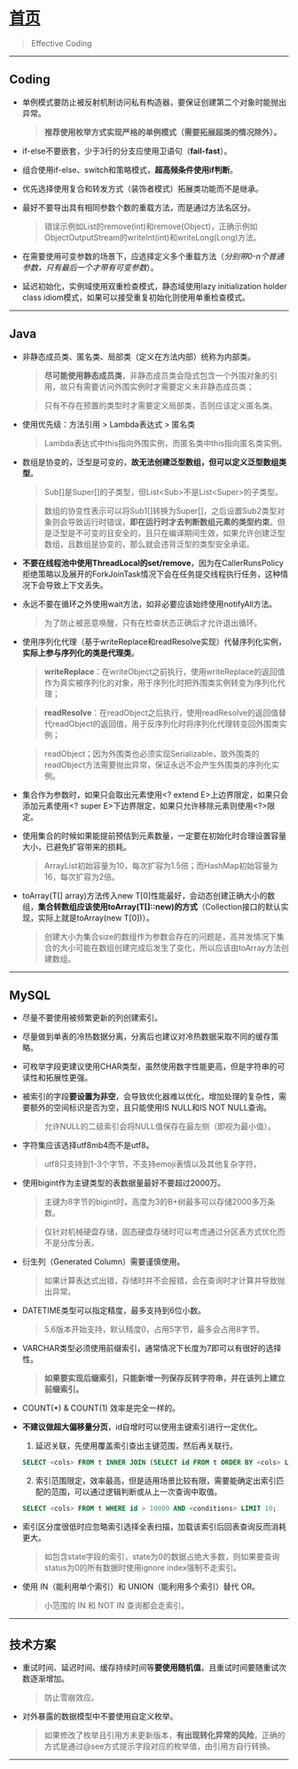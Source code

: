 # [首页](/blog/)

> Effective Coding

***

## Coding

- 单例模式要防止被反射机制访问私有构造器，要保证创建第二个对象时能抛出异常。
  > **推荐使用枚举方式实现严格的单例模式（需要拓展超类的情况除外）。**

- if-else不要嵌套，少于3行的分支应使用卫语句（**fail-fast**）。

- 组合使用if-else、switch和策略模式，**超高频条件使用if判断**。

- 优先选择使用复合和转发方式（装饰者模式）拓展类功能而不是继承。

- 最好不要导出具有相同参数个数的重载方法，而是通过方法名区分。
  > 错误示例如List的remove(int)和remove(Object)，正确示例如ObjectOutputStream的writeInt(int)和writeLong(Long)方法。

- 在需要使用可变参数的场景下，应选择定义多个重载方法（*分别带0-n个普通参数，只有最后一个才带有可变参数*）。

- 延迟初始化，实例域使用双重检查模式，静态域使用lazy initialization holder class idiom模式，如果可以接受重复初始化则使用单重检查模式。

***

## Java

- 非静态成员类、匿名类、局部类（定义在方法内部）统称为内部类。

  > **尽可能使用静态成员类**，非静态成员类会隐式包含一个外围对象的引用，故只有需要访问外围实例时才需要定义未非静态成员类；

  > 只有不存在预置的类型时才需要定义局部类，否则应该定义匿名类。

- 使用优先级：方法引用 > Lambda表达式 > 匿名类
  > Lambda表达式中this指向外围实例，而匿名类中this指向匿名类实例。

- 数组是协变的，泛型是可变的，**故无法创建泛型数组，但可以定义泛型数组类型**。
  > Sub[]是Super[]的子类型，但List\<Sub\>不是List\<Super\>的子类型。

  > 数组的协变性表示可以将Sub1[]转换为Super[]，之后设置Sub2类型对象则会导致运行时错误，**即在运行时才去判断数组元素的类型约束**。但是泛型是不可变的且安全的，且只在编译期间生效，如果允许创建泛型数组，且数组是协变的，那么就会违背泛型的类型安全承诺。

- **不要在线程池中使用ThreadLocal的set/remove**，因为在CallerRunsPolicy拒绝策略以及展开的ForkJoinTask情况下会在任务提交线程执行任务，这种情况下会导致上下文丢失。

- 永远不要在循环之外使用wait方法，如非必要应该始终使用notifyAll方法。
  > 为了防止被恶意唤醒，只有在检查状态正确后才允许退出循环。

- 使用序列化代理（基于writeReplace和readResolve实现）代替序列化实例，**实际上参与序列化的类是代理类**。
  > **writeReplace**：在writeObject之前执行，使用writeReplace的返回值作为真实被序列化的对象，用于序列化时把外围类实例转变为序列化代理；

  > **readResolve**：在readObject之后执行，使用readResolve的返回值替代readObject的返回值，用于反序列化时将序列化代理转变回外围类实例；

  > readObject；因为外围类也必须实现Serializable，故外围类的readObject方法需要抛出异常，保证永远不会产生外围类的序列化实例。
  
- 集合作为参数时，如果只会取出元素使用\<? extend E\>上边界限定，如果只会添加元素使用\<? super E\>下边界限定，如果只允许移除元素则使用\<?\>限定。

- 使用集合的时候如果能提前预估到元素数量，一定要在初始化时合理设置容量大小，已避免扩容带来的损耗。
  > ArrayList初始容量为10，每次扩容为1.5倍；而HashMap初始容量为16，每次扩容为2倍。

- toArray(T[] array)方法传入new T\[0]性能最好，会动态创建正确大小的数组，**集合转数组应该使用toArray(T[]::new)的方式**（Collection接口的默认实现，实际上就是toArray(new T\[0])）。
  > 创建大小为集合size的数组作为参数会存在的问题是，高并发情况下集合的大小可能在数组创建完成后发生了变化，所以应该由toArray方法创建数组。

***

## MySQL

- 尽量不要使用被频繁更新的列创建索引。

- 尽量做到单表的冷热数据分离，分离后也建议对冷热数据采取不同的缓存策略。

- 可枚举字段更建议使用CHAR类型，虽然使用数字性能更高，但是字符串的可读性和拓展性更强。

- 被索引的字段**要设置为非空**，会导致优化器难以优化，增加处理的复杂性，需要额外的空间标识是否为空，且只能使用IS NULL和IS NOT NULL查询。
  > 允许NULL的二级索引会将NULL值保存在最左侧（即视为最小值）。

- 字符集应该选择utf8mb4而不是utf8。
  > utf8只支持到1-3个字节，不支持emoji表情以及其他复杂字符。

- 使用bigint作为主键类型的表数据量最好不要超过2000万。
  > 主键为8字节的bigint时，高度为3的B+树最多可以存储2000多万条数。

  > 仅针对机械硬盘存储，固态硬盘存储时可以考虑通过分区表方式优化而不是分库分表。

- 衍生列（Generated Column）需要谨慎使用。
  > 如果计算表达式出错，存储时并不会报错，会在查询时才计算并导致抛出异常。

- DATETIME类型可以指定精度，最多支持到6位小数。
  > 5.6版本开始支持，默认精度0，占用5字节，最多会占用8字节。

- VARCHAR类型必须使用前缀索引，通常情况下长度为7即可以有很好的选择性。
  > **如果要实现后缀索引，只能新增一列保存反转字符串，并在该列上建立前缀索引。**

- COUNT(*) & COUNT(1) 效率是完全一样的。

- **不建议做超大偏移量分页**，id自增时可以使用主键索引进行一定优化。
  1. 延迟关联，先使用覆盖索引查出主键范围，然后再关联行。
  ``` sql
  SELECT <cols> FROM t INNER JOIN (SELECT id FROM t ORDER BY <cols> LIMIT 10000, 10) USING (id);
  ```
  2. 索引范围限定，效率最高，但是适用场景比较有限，需要能确定出索引匹配的范围，可以通过逻辑判断或从上一次查询中取值。
  ``` sql
  SELECT <cols> FROM t WHERE id > 10000 AND <conditions> LIMIT 10;
  ```

- 索引区分度很低时应忽略索引选择全表扫描，加载该索引后回表查询反而消耗更大。
  > 如包含state字段的索引，state为0的数据占绝大多数，则如果要查询status为0的所有数据时使用ignore index强制不走索引。

- 使用 IN（能利用单个索引）和 UNION（能利用多个索引）替代 OR。
  > 小范围的 IN 和 NOT IN 查询都会走索引。

***

## 技术方案

- 重试时间、延迟时间、缓存持续时间等**要使用随机值**，且重试时间要随重试次数逐渐增加。 
  > 防止雪崩效应。

- 对外暴露的数据模型中不要使用自定义枚举。
  > 如果修改了枚举且引用方未更新版本，**有出现转化异常的风险**，正确的方式是通过@see方式提示字段对应的枚举值，由引用方自行转换。

***

